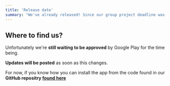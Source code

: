 ```yaml
---
title: 'Release date'
summary: "We've already released! Since our group project deadline was 16th April 2021 this is when we brought you the app."
---
```


## Where to find us?

Unfortunately we're **still waiting to be approved** by Google Play for the time being.

**Updates will be posted** as soon as this changes.

For now, if you know how you can install the app from the code found in our **GitHub repositry [found here](https://github.com/LefalChizzle/X15Symput)**

